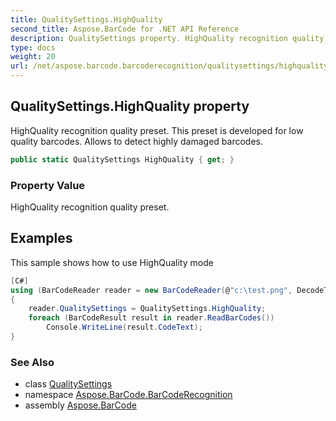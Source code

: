 ```yaml
---
title: QualitySettings.HighQuality
second_title: Aspose.BarCode for .NET API Reference
description: QualitySettings property. HighQuality recognition quality preset. This preset is developed for low quality barcodes. Allows to detect highly damaged barcodes
type: docs
weight: 20
url: /net/aspose.barcode.barcoderecognition/qualitysettings/highquality/
---
```

## QualitySettings.HighQuality property

HighQuality recognition quality preset. This preset is developed for low quality barcodes. Allows to detect highly damaged barcodes.

```csharp
public static QualitySettings HighQuality { get; }
```

### Property Value

HighQuality recognition quality preset.

## Examples

This sample shows how to use HighQuality mode

```csharp
[C#]
using (BarCodeReader reader = new BarCodeReader(@"c:\test.png", DecodeType.Code39Extended, DecodeType.Code128))
{
    reader.QualitySettings = QualitySettings.HighQuality;
    foreach (BarCodeResult result in reader.ReadBarCodes())
        Console.WriteLine(result.CodeText);
}
```

### See Also

* class [QualitySettings](../)
* namespace [Aspose.BarCode.BarCodeRecognition](../../../aspose.barcode.barcoderecognition/)
* assembly [Aspose.BarCode](../../../)


